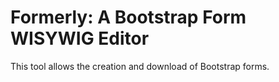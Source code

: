 # Formerly: A Bootstrap Form WISYWIG Editor
This tool allows the creation and download of Bootstrap forms.
